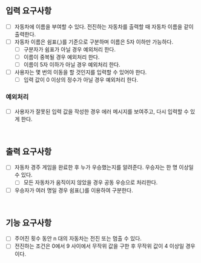 ## 입력 요구사항

- [ ] 자동차에 이름을 부여할 수 있다. 전진하는 자동차를 출력할 때 자동차 이름을 같이 출력한다.
- [ ] 자동차 이름은 쉼표(,)를 기준으로 구분하며 이름은 5자 이하만 가능하다.
  - [ ] 구분자가 쉼표가 아닐 경우 예외처리 한다.
  - [ ] 이름이 중복될 경우 예외처리 한다.
  - [ ] 이름이 5자 이하가 아닐 경우 예외처리 한다.
- [ ] 사용자는 몇 번의 이동을 할 것인지를 입력할 수 있어야 한다.
  - [ ] 입력 값이 0 이상의 정수가 아닐 경우 예외처리 한다.

### 예외처리

- [ ] 사용자가 잘못된 입력 값을 작성한 경우 에러 메시지를 보여주고, 다시 입력할 수 있게 한다.

<br>

## 출력 요구사항

- [ ] 자동차 경주 게임을 완료한 후 누가 우승했는지를 알려준다. 우승자는 한 명 이상일 수 있다.
  - [ ] 모든 자동차가 움직이지 않았을 경우 공동 우승으로 처리한다.
- [ ] 우승자가 여러 명일 경우 쉼표(,)를 이용하여 구분한다.

<br>

## 기능 요구사항

- [ ] 주어진 횟수 동안 n 대의 자동차는 전진 또는 멈출 수 있다.
- [ ] 전진하는 조건은 0에서 9 사이에서 무작위 값을 구한 후 무작위 값이 4 이상일 경우이다.
